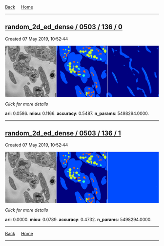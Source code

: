 
[Back](..)&nbsp;&nbsp;&nbsp;&nbsp;&nbsp;[Home](https://leapmanlab.github.io/snapshots)

---

<div class="summary"><a href="0"><h2>random_2d_ed_dense / 0503 / 136 / 0</h2></a><p>Created 07 May 2019, 10:52:44
</p><a href="0"><img src="0/media/summary.png" align="center"></a><p>
<i>Click for more details</i>
</p></div>

**ari**: 0.0586. **miou**: 0.1166. **accuracy**: 0.5487. **n_params**: 5498294.0000. 

---

<div class="summary"><a href="1"><h2>random_2d_ed_dense / 0503 / 136 / 1</h2></a><p>Created 07 May 2019, 10:52:44
</p><a href="1"><img src="1/media/summary.png" align="center"></a><p>
<i>Click for more details</i>
</p></div>

**ari**: 0.0000. **miou**: 0.0789. **accuracy**: 0.4732. **n_params**: 5498294.0000. 

---

[Back](..)&nbsp;&nbsp;&nbsp;&nbsp;&nbsp;[Home](https://leapmanlab.github.io/snapshots)

---